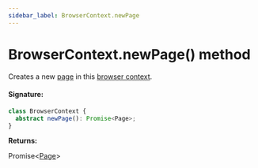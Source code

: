 ```yaml
---
sidebar_label: BrowserContext.newPage
---
```


# BrowserContext.newPage() method

Creates a new [page](./puppeteer.page.md) in this [browser context](./puppeteer.browsercontext.md).

#### Signature:

```typescript
class BrowserContext {
  abstract newPage(): Promise<Page>;
}
```

**Returns:**

Promise&lt;[Page](./puppeteer.page.md)&gt;
